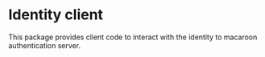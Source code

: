 Identity client
===========

This package provides client code to interact with the identity to
macaroon authentication server.


